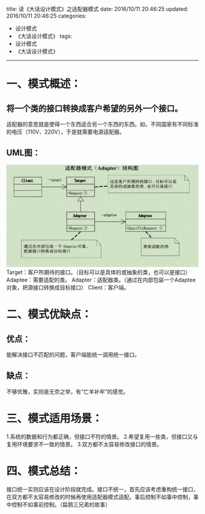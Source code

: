 title: 读《大话设计模式》之适配器模式
date: 2016/10/11 20:46:25
updated: 2016/10/11 20:46:25
categories:
- 设计模式
- 《大话设计模式》
tags:
- 设计模式
- 《大话设计模式》
---
# 一、模式概述：

## 将一个类的接口转换成客户希望的另外一个接口。
适配器的意思就是使得一个东西适合另一个东西的东西。如，不同国家有不同标准的电压（110V、220V），于是就需要电源适配器。

## UML图：

![适配器模式结构图](/assert/img/designmodel/justtalk/adapter/adapter-1.png)
Target：客户所期待的接口。（目标可以是具体的或抽象的类，也可以是接口）
Adaptee：需要适配的类。
Adapter：适配器类。（通过在内部包装一个Adaptee对象，把源接口转换成目标接口）
Client：客户端。

# 二、模式优缺点：

## 优点：
能解决接口不匹配的问题，客户端能统一调用统一接口。

## 缺点：
不够优雅，实则是无奈之举，有“亡羊补牢”的感觉。

# 三、模式适用场景：
1.系统的数据和行为都正确，但接口不符的情景。
2.希望复用一些类，但接口又与复用环境要求不一致的情景。
3.双方都不太容易修改接口的情景。

# 四、模式总结：

接口统一实则应该在设计阶段就完成。接口不统一，首先应该考虑重构统一接口，在双方都不太容易修改的时候再使用适配器模式适配。事后控制不如事中控制，事中控制不如事前控制。（扁鹊三兄弟的故事）